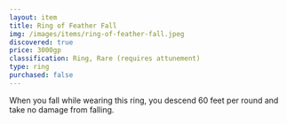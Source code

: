 ```yaml
---
layout: item
title: Ring of Feather Fall
img: /images/items/ring-of-feather-fall.jpeg
discovered: true
price: 3000gp
classification: Ring, Rare (requires attunement)
type: ring
purchased: false
---
```

When you fall while wearing this ring, you descend 60 feet per round and take no damage from falling.
